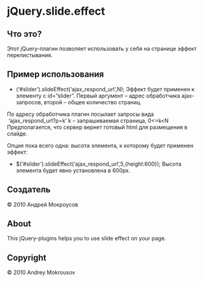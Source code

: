 jQuery.slide.effect
===================

Что это?
--------

Этот jQuery-плагин позволяет использовать у себя на странице эффект перелистывания.

Пример использования
---------------------------------

- (‘#slider’).slideEffect(‘ajax_respond_url’,N);
Эффект будет применен к элементу с id=”slider”. Первый аргумент – адрес обработчика ajax-запросов, второй – общее количество страниц.

По адресу обработчика плагин посылает запросы вида  ‘ajax_respond_url?p=k’ k – запрашиваемая страница, 0<=k<N
Предполагается, что сервер вернет готовый html для размещения в слайде.

Опция пока всего одна: высота элемента, к которому будет применен эффект:
- $(‘#slider’).slideEffect(‘ajax_respond_url’,5,{height:600});
Высота элемента будет явно установлена в 600px.

Создатель
---------

&copy; 2010 Андрей Мокроусов

About
------

This jQuery-plugins helps you to use slide effect on your page.

Copyright
----------

&copy; 2010 Andrey Mokrousov